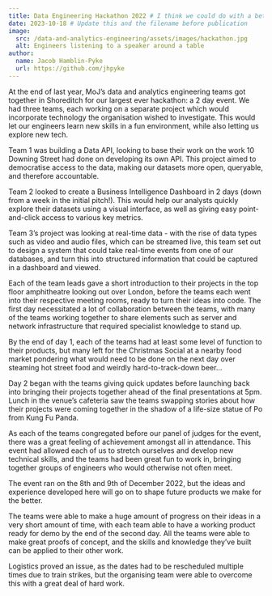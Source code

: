 ```yaml
---
title: Data Engineering Hackathon 2022 # I think we could do with a better title
date: 2023-10-18 # Update this and the filename before publication
image:
  src: /data-and-analytics-engineering/assets/images/hackathon.jpg
  alt: Engineers listening to a speaker around a table
author:
  name: Jacob Hamblin-Pyke
  url: https://github.com/jhpyke
---
```


At the end of last year, MoJ’s data and analytics engineering teams got together in Shoreditch for our largest ever hackathon: a 2 day event. We had three teams, each working on a separate project which would incorporate technology the organisation wished to investigate. This would let our engineers learn new skills in a fun environment, while also letting us explore new tech.

Team 1 was building a Data API, looking to base their work on the work 10 Downing Street had done on developing its own API. This project aimed to democratise access to the data, making our datasets more open, queryable, and therefore accountable.

Team 2 looked to create a Business Intelligence Dashboard in 2 days (down from a week in the initial pitch!). This would help our analysts quickly explore their datasets using a visual interface, as well as giving easy point-and-click access to various key metrics.

​​Team 3’s project was looking at real-time data - with the rise of data types such as video and audio files, which can be streamed live, this team set out to design a system that could take real-time events from one of our databases, and turn this into structured information that could be captured in a dashboard and viewed.

Each of the team leads gave a short introduction to their projects in the top floor amphitheatre looking out over London, before the teams each went into their respective meeting rooms, ready to turn their ideas into code.
The first day necessitated a lot of collaboration between the teams, with many of the teams working together to share elements such as server and network infrastructure that required specialist knowledge to stand up.

By the end of day 1, each of the teams had at least some level of function to their products, but many left for the Christmas Social at a nearby food market pondering what would need to be done on the next day over steaming hot street food and weirdly hard-to-track-down beer…

Day 2 began with the teams giving quick updates before launching back into bringing their projects together ahead of the final presentations at 5pm. Lunch in the venue’s cafeteria saw the teams swapping stories about how their projects were coming together in the shadow of a life-size statue of Po from Kung Fu Panda.

As each of the teams congregated before our panel of judges for the event, there was a great feeling of achievement amongst all in attendance. This event had allowed each of us to stretch ourselves and develop new technical skills, and the teams had been great fun to work in, bringing together groups of engineers who would otherwise not often meet.

The event ran on the 8th and 9th of December 2022, but the ideas and experience developed here will go on to shape future products we make for the better.

The teams were able to make a huge amount of progress on their ideas in a very short amount of time, with each team able to have a working product ready for demo by the end of the second day. All the teams were able to make great proofs of concept, and the skills and knowledge they’ve built can be applied to their other work.

Logistics proved an issue, as the dates had to be rescheduled multiple times due to train strikes, but the organising team were able to overcome this with a great deal of hard work.
